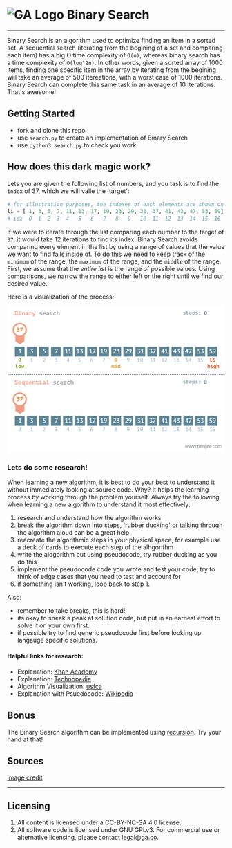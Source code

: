 # ![GA Logo](https://ga-dash.s3.amazonaws.com/production/assets/logo-9f88ae6c9c3871690e33280fcf557f33.png) Binary Search

---

Binary Search is an algorithm used to optimize finding an item in a sorted set. A sequential search (iterating from the begining of a set and comparing each item) has a big O time complexity of `O(n)`, whereas binary search has a time complexity of `O(log^2n)`. In other words, given a sorted array of 1000 items, finding one specific item in the array by iterating from the begining will take an average of 500 itereations, with a worst case of 1000 iterations. Binary Search can complete this same task in an average of 10 iterations. That's awesome!

## Getting Started

* fork and clone this repo
* use `search.py` to create an implementation of Binary Search
* use `python3 search.py` to check you work

## How does this dark magic work?

Lets you are given the following list of numbers, and you task is to find the `index` of 37, which we will valle the 'target':

```python
# for illustration purposes, the indexes of each elements are shown on the line below
li = [ 1, 3, 5, 7, 11, 13, 17, 19, 23, 29, 31, 37, 41, 43, 47, 53, 59]
# idx  0  1  2  3  4   5   6   7   8   9   10  11  12  13  14  15  16
```

If we were to iterate through the list comparing each number to the target of `37`, it would take 12 iterations to find its index. Binary Search avoids comparing every element in the list by using a range of values that the value we want to find falls inside of. To do this we need to keep track of the `minimum` of the range, the `maximum` of the range, and the `middle` of the range. First, we assume that the _entire list_ is the range of possible values. Using comparisons, we narrow the range to either left or the right until we find our desired value.

Here is a visualization of the process:

![Binary Search](./binary-search.gif)

### Lets do some research!

When learning a new algorithm, it is best to do your best to understand it without immediately looking at source code. Why? It helps the learning process by working through the problem yourself. Always try the following when learning a new algorithm to understand it most effectively:

1. research and understand how the algorithm works
1. break the algorithm down into steps, 'rubber ducking' or talking through the algorithm aloud can be a great help
1. reacreate the algorithmic steps in your physical space, for example use a deck of cards to execute each step of the alhgorithm
1. write the alogorithm out using pseudocode, try rubber ducking as you do this
1. implement the pseudocode code you wrote and test your code, try to think of edge cases that you need to test and account for
1. if something isn't working, loop back to step 1.

Also:

* remember to take breaks, this is hard!
* its okay to sneak a peak at solution code, but put in an earnest effort to solve it on your own first.
* if possible try to find generic pseudocode first before looking up langauge specific solutions.

#### Helpful links for research:

* Explanation: [Khan Academy](https://www.khanacademy.org/computing/computer-science/algorithms/binary-search/a/binary-search)
* Explanation: [Technopedia](https://www.techopedia.com/definition/14270/binary-search)
* Algorithm Visualization: [usfca](https://www.cs.usfca.edu/~galles/visualization/Search.html)
* Explanation with Psuedocode: [Wikipedia](https://en.wikipedia.org/wiki/Binary_search_algorithm)

## Bonus

The Binary Search algorithm can be implemented using [recursion](https://www.google.com/search?q=recursion). Try your hand at that!

## Sources

[image credit](https://devopedia.org/binary-search)

---

## Licensing

1. All content is licensed under a CC-BY-NC-SA 4.0 license.
2. All software code is licensed under GNU GPLv3. For commercial use or alternative licensing, please contact legal@ga.co.
